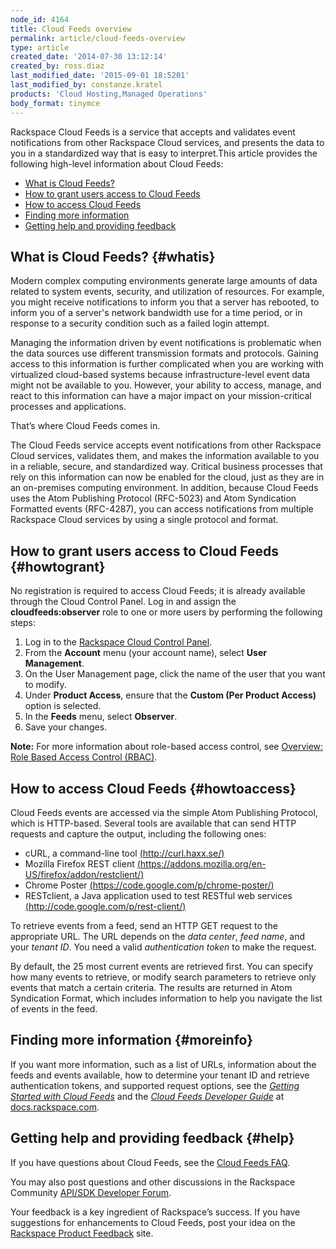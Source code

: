 ```yaml
---
node_id: 4164
title: Cloud Feeds overview
permalink: article/cloud-feeds-overview
type: article
created_date: '2014-07-30 13:12:14'
created_by: ross.diaz
last_modified_date: '2015-09-01 18:5201'
last_modified_by: constanze.kratel
products: 'Cloud Hosting,Managed Operations'
body_format: tinymce
---
```


Rackspace Cloud Feeds is a service that accepts and validates event
notifications from other Rackspace Cloud services, and presents the data
to you in a standardized way that is easy to interpret.This article
provides the following high-level information about Cloud Feeds:

-   [What is Cloud Feeds?](#whatis)
-   [How to grant users access to Cloud Feeds](#howtogrant)
-   [How to access Cloud Feeds](#howtoaccess)
-   [Finding more information](#moreinfo)
-   [Getting help and providing feedback](#help)

What is Cloud Feeds? {#whatis}
--------------------

Modern complex computing environments generate large amounts of data
related to system events, security, and utilization of resources. For
example, you might receive notifications to inform you that a server has
rebooted, to inform you of a server's network bandwidth use for a time
period, or in response to a security condition such as a failed login
attempt.

Managing the information driven by event notifications is problematic
when the data sources use different transmission formats and protocols.
Gaining access to this information is further complicated when you are
working with virtualized cloud-based systems because
infrastructure-level event data might not be available to you. However,
your ability to access, manage, and react to this information can have a
major impact on your mission-critical processes and applications.

That&rsquo;s where Cloud Feeds comes in.

The Cloud Feeds service accepts event notifications from other Rackspace
Cloud services, validates them, and makes the information available to
you in a reliable, secure, and standardized way. Critical business
processes that rely on this information can now be enabled for the
cloud, just as they are in an on-premises computing environment. In
addition, because Cloud Feeds uses the Atom Publishing Protocol
(RFC-5023) and Atom Syndication Formatted events (RFC-4287), you can
access notifications from multiple Rackspace Cloud services by using a
single protocol and format.

How to grant users access to Cloud Feeds {#howtogrant}
----------------------------------------

No registration is required to access Cloud Feeds; it is already
available through the Cloud Control Panel. Log in and assign the
**cloudfeeds:observer** role to one or more users by performing the
following steps:

1.  Log in to the [Rackspace Cloud Control
    Panel](https://mycloud.rackspace.com/).
2.  From the **Account** menu (your account name), select **User
    Management**.
3.  On the User Management page, click the name of the user that you
    want to modify.
4.  Under **Product Access**, ensure that the **Custom (Per Product
    Access)** option is selected.
5.  In the **Feeds** menu, select **Observer**.
6.  Save your changes.

**Note:** For more information about role-based access control, see
[Overview: Role Based Access Control
(RBAC)](/knowledge_center/node/3403).

How to access Cloud Feeds {#howtoaccess}
-------------------------

Cloud Feeds events are accessed via the simple Atom Publishing Protocol,
which is HTTP-based. Several tools are available that can send HTTP
requests and capture the output, including the following ones:

-   cURL, a command-line tool
    [(http://curl.haxx.se/)](http://curl.haxx.se/)
-   Mozilla Firefox REST client
    [(https://addons.mozilla.org/en-US/firefox/addon/restclient/)](https://addons.mozilla.org/en-US/firefox/addon/restclient/)
-   Chrome Poster
    [(https://code.google.com/p/chrome-poster/)](https://code.google.com/p/chrome-poster/)
-   RESTclient, a Java application used to test RESTful web services
    [(http://code.google.com/p/rest-client/)](http://code.google.com/p/rest-client/)

To retrieve events from a feed, send an HTTP GET request to the
appropriate URL. The URL depends on the *data center*, *feed name*, and
your *tenant ID*. You need a valid *authentication token* to make the
request.

By default, the 25 most current events are retrieved first. You can
specify how many events to retrieve, or modify search parameters to
retrieve only events that match a certain criteria. The results are
returned in Atom Syndication Format, which includes information to help
you navigate the list of events in the feed.

Finding more information {#moreinfo}
------------------------

If you want more information, such as a list of URLs, information about
the feeds and events available, how to determine your tenant ID and
retrieve authentication tokens, and supported request options, see the
*[Getting Started with Cloud
Feeds](http://docs.rackspace.com/cloud-feeds/api/v1.0/feeds-getting-started/content/index.html)*
and the *[Cloud Feeds Developer
Guide](http://docs.rackspace.com/cloud-feeds/api/v1.0/feeds-devguide/content/index.html)*
at [docs.rackspace.com](http://docs.rackspace.com/).

Getting help and providing feedback {#help}
-----------------------------------

If you have questions about Cloud Feeds, see the [Cloud Feeds
FAQ](/knowledge_center/node/4166).

You may also post questions and other discussions in the Rackspace
Community [API/SDK Developer
Forum](https://community.rackspace.com/developers/f/7.aspx).

Your feedback is a key ingredient of Rackspace&rsquo;s success. If you have
suggestions for enhancements to Cloud Feeds, post your idea on the
[Rackspace Product Feedback](https://feedback.rackspace.com/) site.

